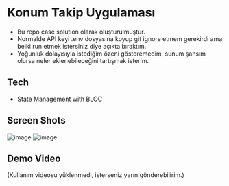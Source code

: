 # Konum Takip Uygulaması

- Bu repo case solution olarak oluşturulmuştur.
- Normalde API keyi .env dosyasına koyup git ignore etmem gerekirdi ama belki run etmek istersiniz diye açıkta bıraktım.
- Yoğunluk dolayısıyla istediğim özeni gösteremedim, sunum şansım olursa neler eklenebileceğini tartışmak isterim.

## Tech
- State Management with BLOC

## Screen Shots
![image](https://github.com/user-attachments/assets/cba7443f-e7ce-4f92-a3ab-6a216b243d55)
![image](https://github.com/user-attachments/assets/3ac7c18c-d6d2-4ca9-8e4f-514227d987fa)




## Demo Video
(Kullanım videosu yüklenmedi, isterseniz yarın gönderebilirim.)


